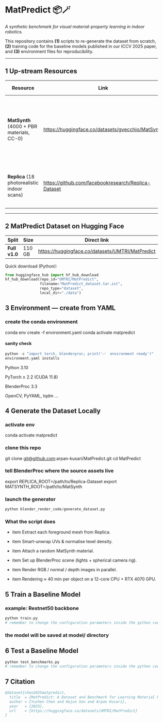 # MatPredict 📦🪄  
*A synthetic benchmark for visual material-property learning in indoor robotics.*

This repository contains **(1)** scripts to re-generate the dataset from scratch, **(2)** training code for the baseline models published in our ICCV 2025 paper, and **(3)** environment files for reproducibility.

---

## 1  Up-stream Resources

| Resource | Link | What we use it for |
|----------|------|--------------------|
| **MatSynth** (4000 + PBR materials, CC-0) | <https://huggingface.co/datasets/gvecchio/MatSynth>| Randomly sampled to create diverse material stacks (base-colour, roughness, metallic, etc.). |
| **Replica** (18 photorealistic indoor scans) | <https://github.com/facebookresearch/Replica-Dataset> | Source of high-quality object meshes and HDR textures. |

---

## 2  MatPredict Dataset on Hugging Face

| Split | Size | Direct link |
|-------|------|-------------|
| **Full v1.0** | 110 GB | <https://huggingface.co/datasets/UMTRI/MatPredict> | 

Quick download (Python):

```python
from huggingface_hub import hf_hub_download
hf_hub_download(repo_id="UMTRI/MatPredict",
                filename="MatPredict_dataset.tar.zst",
                repo_type="dataset",
                local_dir="./data")
```


 
## 3 Environment — create from YAML

### create the conda environment
conda env create -f environment.yaml
conda activate matpredict

#### sanity check
```python
python -c "import torch, blenderproc; print('✅  environment ready')"
environment.yaml installs
```

Python 3.10

PyTorch ≥ 2.2 (CUDA 11.8)

BlenderProc 3.3

OpenCV, PyYAML, tqdm …



## 4 Generate the Dataset Locally
### activate env
conda activate matpredict

### clone this repo
git clone git@github.com:arpan-kusari/MatPredict.git
cd MatPredict

### tell BlenderProc where the source assets live
export REPLICA_ROOT=/path/to/Replica-Dataset
export MATSYNTH_ROOT=/path/to/MatSynth

### launch the generator
```python
python blender_render_code/generate_dataset.py
```

### What the script does

- item Extract each foreground mesh from Replica.

- item Smart-unwrap UVs & normalise texel density.

- item Attach a random MatSynth material.

- item Set up BlenderProc scene (lights + spherical camera rig).

- item Render RGB / normal / depth images in parallel.

- item Rendering ≈ 40 min per object on a 12-core CPU + RTX 4070 GPU.


## 5 Train a Baseline Model
### example: Restnet50 backbone
```python
python train.py
# remember to change the configuration parameters inside the python code
```
### the model will be saved at model/ directory 

## 6 Test a Baseline Model 
```python
python test_benchmarks.py
# remember to change the configuration parameters inside the python code
```

## 7 Citation
```bibtex
@dataset{chen2025matpredict,
  title  = {MatPredict: A Dataset and Benchmark for Learning Material Properties of Diverse Indoor Objects},
  author = {Yuzhen Chen and Hojun Son and Arpan Kusari},
  year   = {2025},
  url    = {https://huggingface.co/datasets/UMTRI/MatPredict}
}
```
 
